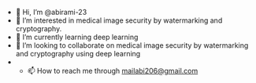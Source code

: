 - 👋 Hi, I’m @abirami-23
- 👀 I’m interested in medical image security by watermarking and cryptography.
- 🌱 I’m currently learning deep learning
- 💞️ I’m looking to collaborate on medical image security by watermarking and cryptography using deep learning
- - 📫 How to reach me through mailabi206@gmail.com

<!---
abirami-23/abirami-23 is a ✨ special ✨ repository because its `README.md` (this file) appears on your GitHub profile.
You can click the Preview link to take a look at your changes.
--->
